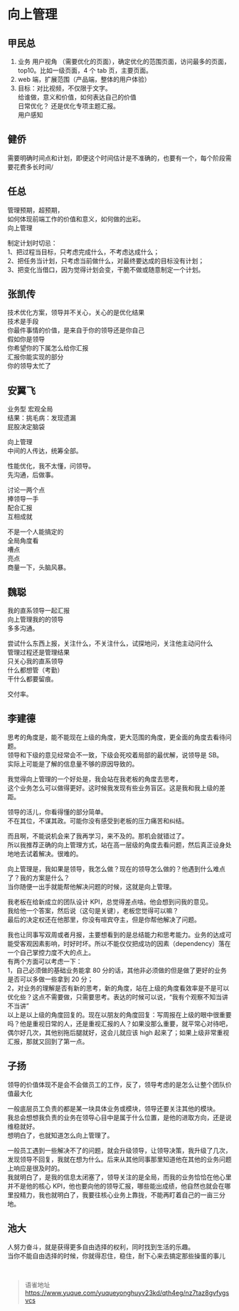 # 向上管理
## 甲民总

1. 业务 用户视角 （需要优化的页面），确定优化的范围页面，访问最多的页面，top10。比如一级页面，4 个 tab 页，主要页面。
2. web 端，扩展范围（产品端，整体的用户体验）
3. 目标：对比视频，不仅限于文字。  
   给谁做，意义和价值，如何表达自己的价值  
   日常优化？ 还是优化专项主题汇报。  
   用户感知

## 健侨

需要明确时间点和计划，即便这个时间估计是不准确的，也要有一个，每个阶段需要花费多长时间/

## 任总

管理预期，超预期，  
如何体现前端工作的价值和意义，如何做的出彩。  
向上管理

制定计划时切忌：  
1、把过程当目标，只考虑完成什么，不考虑达成什么；  
2、把任务当计划，只考虑当前做什么，对最终要达成的目标没有计划；  
3、把变化当借口，因为觉得计划会变，干脆不做或随意制定一个计划。

## 张凯传

技术优化方案，领导并不关心，关心的是优化结果  
技术是手段  
你最件事情的价值，是来自于你的领导还是你自己  
假如你是领导  
你希望你的下属怎么给你汇报  
汇报你能实现的部分  
你的领导太忙了

## 安翼飞

业务型 宏观全局  
结果：挑毛病：发现遗漏  
屁股决定脑袋

向上管理  
中间的人传达，统筹全部。

性能优化，我不太懂，问领导。  
先沟通，后做事。

讨论一两个点  
捧领导一手  
配合汇报  
互相成就

不是一个人能搞定的  
全局角度看  
嘈点  
亮点  
商量一下，头脑风暴。

## 魏聪

我的直系领导一起汇报  
向上管理我的的领导  
多多沟通。

尝试什么东西上报，关注什么，不关注什么，试探地问，关注他主动问什么  
管理过程还是管理结果  
只关心我的直系领导  
什么都想管（考勤）  
干什么都要留痕。

交付率。

## 李建德

思考的角度是，能不能现在上级的角度，更大范围的角度，更全面的角度去看待问题。  
领导和下级的意见经常会不一致，下级会死咬着局部的最优解，说领导是 SB。  
实际上可能是了解的信息量不够的原因导致的。

我觉得向上管理的一个好处是，我会站在我老板的角度去思考，  
这个业务怎么可以做得更好。这时候我发现有些业务盲区。这是我和我上级的差距。

领导的活儿，你看得懂的部分简单。  
不在其位，不谋其政。可能你没有感受到老板的压力痛苦和纠结。

而且啊，不能说机会来了我再学习，来不及的。那机会就错过了。  
所以我推荐正确的向上管理方式，站在高一层级的角度去看问题，然后真正设身处地地去试着解决。很难的。

向上管理是，我如果是领导，我怎么做？现在的领导怎么做的？他遇到什么难点了？我的方案是什么？  
当你随便一出手就能帮他解决问题的时候，这就是向上管理。

我老板在给新成立的团队设计 KPI，总觉得差点啥。他会想到问我的意见。  
我给他一个答案，然后说（这句是关键），老板您觉得可以嘛？  
最后的决定权还在他那里，你没有喧宾夺主，但是你帮他解决了问题。

我也让同事写双周或者月报，主要想看到的是总结能力和思考能力。业务的达成可能受客观因素影响，时好时坏。所以不能仅仅把成功的因素（dependency）落在一个自己掌控力度不大的点上。  
有两个方面可以考虑一下：  
1，自己必须做的基础业务能拿 80 分的话，其他非必须做的但是做了更好的业务是否可以多做一些拿到 20 分；  
2，对业务的理解是否有新的思考，新的角度，站在上级的角度看效率是不是可以优化些？这点不需要做，只需要思考。表达的时候可以说，“我有个观察不知当讲不当讲”  
以上是以上级的角度回复的。现在以朋友的角度回复：写周报在上级的眼中很重要吗？他是重视日常的人，还是重视汇报的人？如果没那么重要，就平常心对待吧，偶尔好几次，其他别拖后腿就好，这会儿就应该 high 起来了；如果上级非常重视汇报，那就又回到了第一点。

## 子扬

领导的价值体现不是会不会做员工的工作，反了，领导考虑的是怎么让整个团队价值最大化

一般底层员工负责的都是某一块具体业务或模块，领导还要关注其他的模块。  
我总会想想我负责的业务在领导心目中是属于什么位置，是他的进取方向，还是说维稳就好。  
想明白了，也就知道怎么向上管理了。

一般员工遇到一些解决不了的问题，就会升级领导，让领导决策，我升级了几次，发现领导不回复，我就在想为什么。后来从其他同事那里知道他在其他的业务问题上响应是很及时的。  
我就明白了，是我的信息太闭塞了，领导关注的是全局，而我的业务恰恰在他心里并不是他的核心 KPI，他也要向他的领导汇报，哪些能出成绩，他自然也就会在哪里投精力，我也就明白了，我要往核心业务上靠拢，不能再盯着自己的一亩三分地。

## 池大

人努力奋斗，就是获得更多自由选择的权利，同时找到生活的乐趣。  
当你不能自由选择的时候，你就得忍住，稳住，耐下心来去搞定那些操蛋的事儿

<br>
  
> 语雀地址 https://www.yuque.com/yuqueyonghuyv23kd/qth4eg/nz7taz8gvfygsvcs